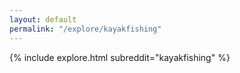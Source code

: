 ```yaml
---
layout: default
permalink: "/explore/kayakfishing"
---
```


{% include explore.html subreddit="kayakfishing" %}
